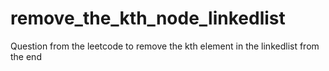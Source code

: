 # remove_the_kth_node_linkedlist
Question from the leetcode to remove the kth element in the linkedlist from the end
